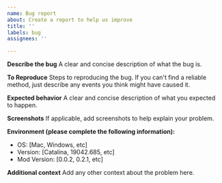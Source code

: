 ```yaml
---
name: Bug report
about: Create a report to help us improve
title: ''
labels: bug
assignees: ''

---
```


**Describe the bug**
A clear and concise description of what the bug is.

**To Reproduce**
Steps to reproducing the bug.
If you can't find a reliable method, just describe any events you think might have caused it.

**Expected behavior**
A clear and concise description of what you expected to happen.

**Screenshots**
If applicable, add screenshots to help explain your problem.

**Environment (please complete the following information):**
 - OS: [Mac, Windows, etc]
 - Version: [Catalina, 19042.685, etc]
 - Mod Version: [0.0.2, 0.2.1, etc]

**Additional context**
Add any other context about the problem here.
